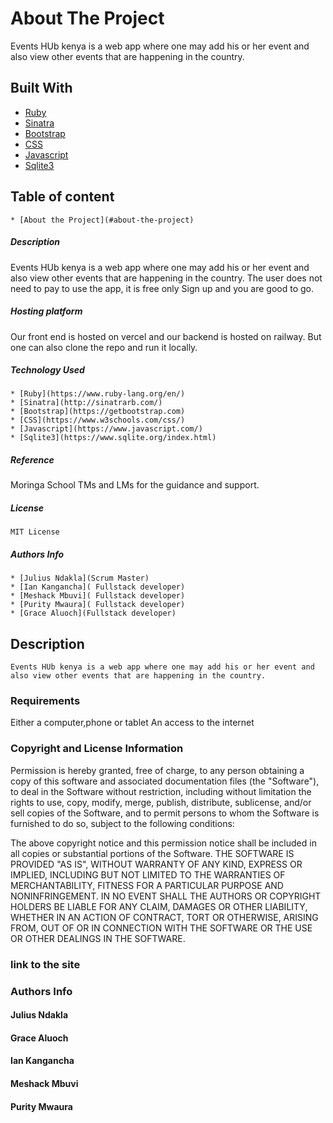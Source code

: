  # About The Project
Events HUb kenya is a web app where one may add his or her event and also view other events that are happening in the country.
 ## Built With
 * [Ruby](https://www.ruby-lang.org/en/)
 * [Sinatra](http://sinatrarb.com/)
 * [Bootstrap](https://getbootstrap.com)
 * [CSS](https://www.w3schools.com/css/)
 * [Javascript](https://www.javascript.com/)
 * [Sqlite3](https://www.sqlite.org/index.html)
## Table of content
    * [About the Project](#about-the-project)

 ##### Description
  Events HUb kenya is a web app where one may add his or her event and also view other events that are happening in the country.
 The user does not need to pay to use the app, it is free only Sign up and you are good to go.
##### Hosting platform
 Our front end is hosted on vercel and our backend is hosted on railway.
 But one can also clone the repo and run it locally.
 ##### Technology Used
    * [Ruby](https://www.ruby-lang.org/en/)
    * [Sinatra](http://sinatrarb.com/)
    * [Bootstrap](https://getbootstrap.com)
    * [CSS](https://www.w3schools.com/css/)
    * [Javascript](https://www.javascript.com/)
    * [Sqlite3](https://www.sqlite.org/index.html)

 ##### Reference
 Moringa School TMs and LMs for the guidance and support.

 ##### License

    MIT License

 ##### Authors Info
    * [Julius Ndakla](Scrum Master)
    * [Ian Kangancha]( Fullstack developer)
    * [Meshack Mbuvi]( Fullstack developer)
    * [Purity Mwaura]( Fullstack developer)
    * [Grace Aluoch](Fullstack developer)
 ## Description
    Events HUb kenya is a web app where one may add his or her event and also view other events that are happening in the country.
 ### Requirements
  Either a computer,phone or tablet
  An access to the internet
 
 ### Copyright and License Information

Permission is hereby granted, free of charge, to any person obtaining a copy
of this software and associated documentation files (the "Software"), to deal
in the Software without restriction, including without limitation the rights
to use, copy, modify, merge, publish, distribute, sublicense, and/or sell
copies of the Software, and to permit persons to whom the Software is
furnished to do so, subject to the following conditions:

The above copyright notice and this permission notice shall be included in all
copies or substantial portions of the Software.
THE SOFTWARE IS PROVIDED "AS IS", WITHOUT WARRANTY OF ANY KIND, EXPRESS OR
IMPLIED, INCLUDING BUT NOT LIMITED TO THE WARRANTIES OF MERCHANTABILITY,
FITNESS FOR A PARTICULAR PURPOSE AND NONINFRINGEMENT. IN NO EVENT SHALL THE
AUTHORS OR COPYRIGHT HOLDERS BE LIABLE FOR ANY CLAIM, DAMAGES OR OTHER
LIABILITY, WHETHER IN AN ACTION OF CONTRACT, TORT OR OTHERWISE, ARISING FROM,
OUT OF OR IN CONNECTION WITH THE SOFTWARE OR THE USE OR OTHER DEALINGS IN THE
SOFTWARE.
 ### link to the site
 
 ### Authors Info
 #### Julius Ndakla
 #### Grace Aluoch
 #### Ian Kangancha
 #### Meshack Mbuvi
 #### Purity Mwaura
